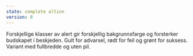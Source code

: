```yaml
---
state: complete altinn
version: 0
---
```


Forskjellige klasser av alert gir forskjellig bakgrunnsfarge og forsterker budskapet i beskjeden. Gult for advarsel, rødt for feil og grønt for suksess.
Variant med fullbredde og uten pil.
